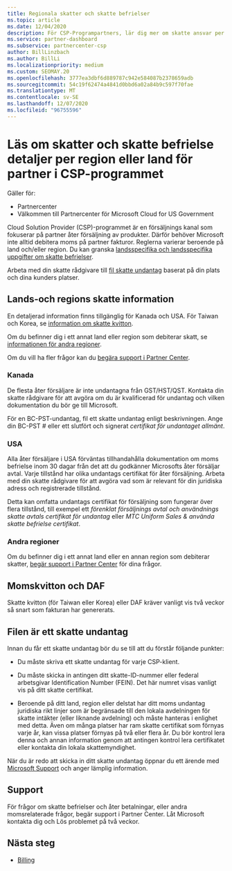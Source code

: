 ```yaml
---
title: Regionala skatter och skatte befrielser
ms.topic: article
ms.date: 12/04/2020
description: För CSP-Programpartners, lär dig mer om skatte ansvar per region, hur du skickar skatte befrielser för CSP Sales och hur du får support för skatte frågor.
ms.service: partner-dashboard
ms.subservice: partnercenter-csp
author: BillLinzbach
ms.author: BillLi
ms.localizationpriority: medium
ms.custom: SEOMAY.20
ms.openlocfilehash: 3777ea3dbf6d889787c942e584087b2378659adb
ms.sourcegitcommit: 54c19f62474a4841d0bbd6a02a84b9c597f70fae
ms.translationtype: MT
ms.contentlocale: sv-SE
ms.lasthandoff: 12/07/2020
ms.locfileid: "96755596"
---
```

# <a name="read-about-taxes-and-tax-exemption-details-by-region-or-country-for-partners-in-the-csp-program"></a>Läs om skatter och skatte befrielse detaljer per region eller land för partner i CSP-programmet

Gäller för:

- Partnercenter
- Välkommen till Partnercenter för Microsoft Cloud for US Government

Cloud Solution Provider (CSP)-programmet är en försäljnings kanal som fokuserar på partner åter försäljning av produkter. Därför behöver Microsoft inte alltid debitera moms på partner fakturor. Reglerna varierar beroende på land och/eller region. Du kan granska [landsspecifika och landsspecifika uppgifter om skatte befrielser](#country-and-region-tax-details).

Arbeta med din skatte rådgivare till [fil skatte undantag](#file-a-tax-exemption) baserat på din plats och dina kunders platser.

## <a name="country-and-region-tax-details"></a>Lands-och regions skatte information

En detaljerad information finns tillgänglig för Kanada och USA. För Taiwan och Korea, se [information om skatte kvitton](#tax-receipts-and-daf).

Om du befinner dig i ett annat land eller region som debiterar skatt, se [informationen för andra regioner](#other-regions).

Om du vill ha fler frågor kan du [begära support i Partner Center](#support).

### <a name="canada"></a>Kanada

De flesta åter försäljare är inte undantagna från GST/HST/QST. Kontakta din skatte rådgivare för att avgöra om du är kvalificerad för undantag och vilken dokumentation du bör ge till Microsoft.

För en BC-PST-undantag, fil ett skatte undantag enligt beskrivningen. Ange din BC-PST # eller ett slutfört och signerat *certifikat för undantaget allmänt*.

### <a name="united-states"></a>USA

Alla åter försäljare i USA förväntas tillhandahålla dokumentation om moms befrielse inom 30 dagar från det att du godkänner Microsofts åter försäljar avtal. Varje tillstånd har olika undantags certifikat för åter försäljning. Arbeta med din skatte rådgivare för att avgöra vad som är relevant för din juridiska adress och registrerade tillstånd.

Detta kan omfatta undantags certifikat för försäljning som fungerar över flera tillstånd, till exempel ett *förenklat försäljnings* *avtal och användnings skatte avtals certifikat för undantag* eller *MTC Uniform Sales & använda skatte befrielse certifikat*.

### <a name="other-regions"></a>Andra regioner

Om du befinner dig i ett annat land eller en annan region som debiterar skatter, [begär support i Partner Center](#support) för dina frågor.

## <a name="tax-receipts-and-daf"></a>Momskvitton och DAF

Skatte kvitton (för Taiwan eller Korea) eller DAF kräver vanligt vis två veckor så snart som fakturan har genererats.

## <a name="file-a-tax-exemption"></a>Filen är ett skatte undantag

Innan du får ett skatte undantag bör du se till att du förstår följande punkter:

- Du måste skriva ett skatte undantag för varje CSP-klient.

- Du måste skicka in antingen ditt skatte-ID-nummer eller federal arbetsgivar Identification Number (FEIN). Det här numret visas vanligt vis på ditt skatte certifikat.

- Beroende på ditt land, region eller delstat har ditt moms undantag juridiska rikt linjer som är begränsade till den lokala avdelningen för skatte intäkter (eller liknande avdelning) och måste hanteras i enlighet med detta. Även om många platser har ram skatte certifikat som förnyas varje år, kan vissa platser förnyas på två eller flera år. Du bör kontrol lera denna och annan information genom att antingen kontrol lera certifikatet eller kontakta din lokala skattemyndighet.

När du är redo att skicka in ditt skatte undantag öppnar du ett ärende med [Microsoft Support](https://partner.microsoft.com/dashboard/support/csp/servicerequests/create?stage=2&topicid=92930319-ced6-c18b-d7a6-d62b22d60aa5) och anger lämplig information.

## <a name="support"></a>Support

För frågor om skatte befrielser och åter betalningar, eller andra momsrelaterade frågor, begär support i Partner Center. Låt Microsoft kontakta dig och Lös problemet på två veckor.

## <a name="next-steps"></a>Nästa steg

- [Billing](billing.md)
